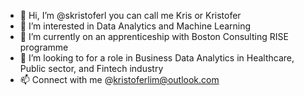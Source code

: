 - 👋 Hi, I’m @skristoferl you can call me Kris or Kristofer 
- 👀 I’m interested in Data Analytics and Machine Learning 
- 🌱 I’m currently on an apprenticeship with Boston Consulting RISE programme 
- 💞️ I’m looking to for a role in Business Data Analytics in Healthcare, Public sector, and Fintech industry
- 📫 Connect with me @kristoferlim@outlook.com

<!---
skristoferl/skristoferl is a ✨ special ✨ repository because its `README.md` (this file) appears on your GitHub profile.
You can click the Preview link to take a look at your changes.
--->
